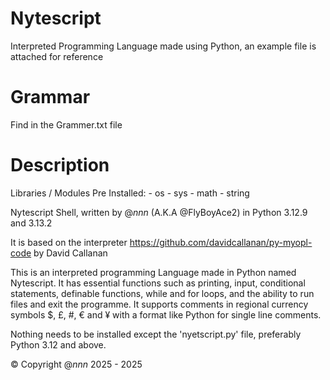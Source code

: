 # Nytescript
Interpreted Programming Language made using Python, an example file is attached for reference

# Grammar
Find in the Grammer.txt file

# Description
Libraries / Modules Pre Installed:
	- os
	- sys
	- math
	- string

Nytescript Shell, written by @_nnn_ (A.K.A @FlyBoyAce2) in Python 3.12.9 and 3.13.2	

It is based on the interpreter https://github.com/davidcallanan/py-myopl-code by David Callanan

This is an interpreted programming Language made in Python named Nytescript. It has essential functions such as
printing, input, conditional statements, definable functions, while and for loops, and the ability to run files and 
exit the programme. It supports comments in regional currency symbols $, £, #, € and ¥ with a format like Python for single line comments.

Nothing needs to be installed except the 'nyetscript.py' file, preferably Python 3.12 and above.

© Copyright @_nnn_ 2025 - 2025

